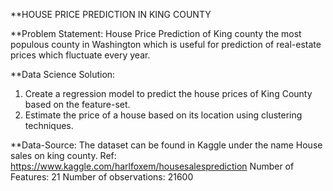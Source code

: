 **HOUSE PRICE PREDICTION IN KING COUNTY

**Problem Statement:
House Price Prediction of King county the most populous county in Washington which is useful for prediction of real-estate prices which fluctuate every year.

**Data Science Solution:
1. Create a regression model to predict the house prices of King County based on the feature-set.
2. Estimate the price of a house based on its location using clustering techniques.

**Data-Source:
The dataset can be found in Kaggle under the name House sales on king county.
Ref: https://www.kaggle.com/harlfoxem/housesalesprediction
Number of Features: 21
Number of observations: 21600

